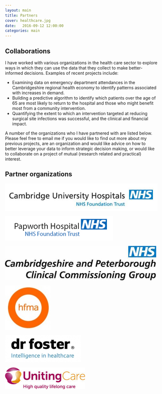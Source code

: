 ```yaml
---
layout: main
title: Partners
cover: healthcare.jpg
date:   2016-09-12 12:00:00
categories: main
---
```


## Collaborations

I have worked with various organizations in the health care sector to explore ways in which they can use the data that they collect to make better-informed decisions. Examples of recent projects include:

* Examining data on emergency department attendances in the Cambridgeshire regional health economy to identify patterns associated with increases in demand.
* Building a predictive algorithm to identify which patients over the age of 65 are most likely to return to the hospital and those who might benefit most from a community intervention.
* Quantifying the extent to which an intervention targeted at reducing surgical site infections was successful, and the clinical and financial impact.

A number of the organizations who I have partnered with are listed below. Please feel free to email me if you would like to find out more about my previous projects, are an organization and would like advice on how to better leverage your data to inform strategic decision making, or would like to collaborate on a project of mutual (research related and practical) interest.

## Partner organizations

![Cambridge University Hospitals](/images/logos/cuh.jpg "Cambridge University Hospitals")

![Papworth Hospital](/images/logos/papworth.jpg "Papworth Hospital")

![Cambridgeshire and Peterborough Clinical Commissioning Group](/images/logos/campetccg.jpg "Cambridgeshire and Peterborough Clinical Commissioning Group")

![Healthcare Financial Management Association](/images/logos/hfma.jpg "Healthcare Financial Management Association")

![Dr Foster](/images/logos/drfoster.jpg "Dr Foster")

![UnitingCare Partnership](/images/logos/unitingcare.jpg "UnitingCare Partnership")